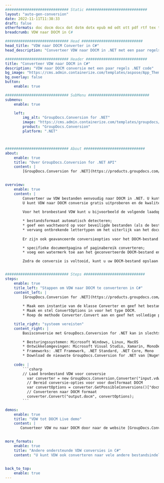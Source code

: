 ```yaml
---
############################# Static ############################
layout: "auto-gen-conversion"
date: 2022-11-11T11:38:33
draft: false
otherformats: doc docm docx dot dotm dotx epub md odt ott pdf rtf tex txt vdx vsdm vsdx vssm vssx vstm vstx vsx vtx xps
breadcrumb: VDW naar DOCM in C#

############################# Head ############################
head_title: "VDW naar DOCM Converter in C#"
head_description: "Converteer VDW naar DOCM in .NET met een paar regels code. Gebruik de GroupDocs Document Conversion API om meer dan 160 bestandsformaten te converteren."

############################# Header ############################
title: "Converteer VDW naar DOCM in C#"
description: "VDW naar DOCM conversie met een paar regels .NET code"
bg_image: "https://cms.admin.containerize.com/templates/aspose/App_Themes/V3/images/bg/header1.png"
bg_overlay: false
button:
    enable: true

############################# SubMenu ############################
submenu:
    enable: true

    left:
        img_alt: "GroupDocs.Conversion for .NET"
        image: "https://cms.admin.containerize.com/templates/groupdocs/images/product-logos/90x90-noborder/groupdocs-conversion-net.png"
        product: "GroupDocs.Conversion"
        platform: ".NET"



############################# About ############################
about:
    enable: true
    title: "Over GroupDocs.Conversion for .NET API"
    content: |
        [GroupDocs.Conversion for .NET](https://products.groupdocs.com/conversion/net/) kan worden gebruikt om Microsoft Word, Excel, PowerPoint, PDF, Visio en andere formaten te converteren. GroupDocs.Conversion is een standalone API die geschikt is voor back-end en interne systemen waar hoge prestaties vereist zijn. Het is niet afhankelijk van software zoals Microsoft of Open Office.
    

overview:
    enable: true
    content: |
        Converteer uw VDW bestanden eenvoudig naar DOCM in .NET. U kunt slechts een paar C# coderegels gebruiken op elk platform naar keuze, zoals - Windows, Linux, macOS.
        U kunt VDW naar DOCM conversie gratis uitproberen en de kwaliteit van de conversieresultaten evalueren. Naast eenvoudige scenario's voor bestandsconversie kunt u meer geavanceerde opties proberen voor het laden van het bronbestand VDW en voor het opslaan van het DOCM-uitvoerresultaat. 
        
        Voor het bronbestand VDW kunt u bijvoorbeeld de volgende laadopties gebruiken:

        * bestandsformaat automatisch detecteren;
        * geef een wachtwoord op voor beveiligde bestanden (als de bestandsindeling dit ondersteunt);
        * vervang ontbrekende lettertypen om het uiterlijk van het document te behouden.
        
        Er zijn ook geavanceerde conversieopties voor het DOCM-bestand:

        * specifieke documentpagina of paginabereik converteren;
        * voeg een watermerk toe aan het geconverteerde DOCM-bestand en nog veel meer.

        Zodra de conversie is voltooid, kunt u uw DOCM-bestand opslaan in het lokale bestandspad of in opslag van derden, zoals FTP, Amazon S3, Google Drive, Dropbox enz. Let op: om VDW naar {{ te converteren) TO}} er is geen extra software nodig, zoals MS Office, Open Office, Adobe Acrobat Reader enz.


############################# Steps ############################
steps:
    enable: true
    title_left: "Stappen om VDW naar DOCM te converteren in C#"
    content_left: |
        [GroupDocs.Conversion for .NET](https://products.groupdocs.com/conversion/net/) maakt het gemakkelijk voor ontwikkelaars om een ​​VDW bestand naar DOCM te converteren met een paar regels code.
        
        * Maak een instantie van de klasse Converter en geef het bestand VDW het volledige pad
        * Maak en stel ConvertOptions in voor het type DOCM.
        * Roep de methode Converter.Convert aan en geef het volledige pad en formaat (DOCM) door als parameter

    title_right: "systeem vereisten"
    content_right: |
        Basisconversie met GroupDocs.Conversion for .NET kan in slechts een paar eenvoudige stappen worden gedaan. Onze API's worden ondersteund op alle belangrijke platforms en besturingssystemen. Voordat u de onderstaande code uitvoert, moet u ervoor zorgen dat de volgende vereisten op uw systeem zijn geïnstalleerd.

        * Besturingssystemen: Microsoft Windows, Linux, MacOS
        * Ontwikkelomgevingen: Microsoft Visual Studio, Xamarin, MonoDevelop
        * Frameworks: .NET Framework, .NET Standard, .NET Core, Mono
        * Download de nieuwste GroupDocs.Conversion for .NET van [Nuget](https://www.nuget.org/packages/groupdocs.conversion)
         
    code: |
        ```csharp    
        // Laad bronbestand VDW voor conversie
          var converter = new GroupDocs.Conversion.Converter("input.vdw");
          // Bereid conversie-opties voor voor doelformaat DOCM
          var convertOptions = converter.GetPossibleConversions()["docm"].ConvertOptions;
          // Converteren naar DOCM formaat
          converter.Convert("output.docm", convertOptions);
        ```

demos:
    enable: true
    title: "VDW tot DOCM Live demo"
    content: |
       Converteer VDW nu naar DOCM door naar de website [GroupDocs.Conversion App](https://products.groupdocs.app/conversion/family) te gaan. Online demo heeft de volgende voordelen:
          

more_formats:
    enable: true
    title: "Andere ondersteunde VDW conversies in C#"
    content: "U kunt VDW ook converteren naar vele andere bestandsindelingen. Zie de lijst hieronder."
       
       
back_to_top:
    enable: true
---
```

